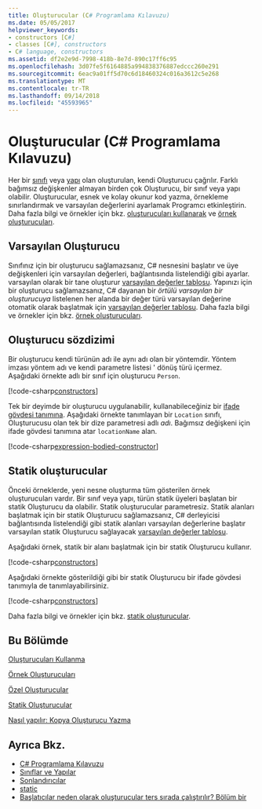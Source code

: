 ```yaml
---
title: Oluşturucular (C# Programlama Kılavuzu)
ms.date: 05/05/2017
helpviewer_keywords:
- constructors [C#]
- classes [C#], constructors
- C# language, constructors
ms.assetid: df2e2e9d-7998-418b-8e7d-890c17ff6c95
ms.openlocfilehash: 3d07fe5f6164885a994838376887edccc260e291
ms.sourcegitcommit: 6eac9a01ff5d70c6d18460324c016a3612c5e268
ms.translationtype: MT
ms.contentlocale: tr-TR
ms.lasthandoff: 09/14/2018
ms.locfileid: "45593965"
---
```

# <a name="constructors-c-programming-guide"></a>Oluşturucular (C# Programlama Kılavuzu)
Her bir [sınıfı](../../../csharp/language-reference/keywords/class.md) veya [yapı](../../../csharp/language-reference/keywords/struct.md) olan oluşturulan, kendi Oluşturucu çağrılır. Farklı bağımsız değişkenler almayan birden çok Oluşturucu, bir sınıf veya yapı olabilir. Oluşturucular, esnek ve kolay okunur kod yazma, örnekleme sınırlandırmak ve varsayılan değerlerini ayarlamak Programcı etkinleştirin. Daha fazla bilgi ve örnekler için bkz. [oluşturucuları kullanarak](../../../csharp/programming-guide/classes-and-structs/using-constructors.md) ve [örnek oluşturucuları](../../../csharp/programming-guide/classes-and-structs/instance-constructors.md).  

## <a name="default-constructors"></a>Varsayılan Oluşturucu
  
Sınıfınız için bir oluşturucu sağlamazsanız, C# nesnesini başlatır ve üye değişkenleri için varsayılan değerleri, bağlantısında listelendiği gibi ayarlar. varsayılan olarak bir tane oluşturur [varsayılan değerler tablosu](../../../csharp/language-reference/keywords/default-values-table.md). Yapınızı için bir oluşturucu sağlamazsanız, C# dayanan bir *örtülü varsayılan bir oluşturucuya* listelenen her alanda bir değer türü varsayılan değerine otomatik olarak başlatmak için [varsayılan değerler tablosu](../../../csharp/language-reference/keywords/default-values-table.md). Daha fazla bilgi ve örnekler için bkz. [örnek oluşturucuları](../../../csharp/programming-guide/classes-and-structs/instance-constructors.md).  

## <a name="constructor-syntax"></a>Oluşturucu sözdizimi

Bir oluşturucu kendi türünün adı ile aynı adı olan bir yöntemdir. Yöntem imzası yöntem adı ve kendi parametre listesi ' dönüş türü içermez. Aşağıdaki örnekte adlı bir sınıf için oluşturucu `Person`.

[!code-csharp[constructors](../../../../samples/snippets/csharp/programming-guide/classes-and-structs/constructors1.cs#1)]  

Tek bir deyimde bir oluşturucu uygulanabilir, kullanabileceğiniz bir [ifade gövdesi tanımına](../statements-expressions-operators/expression-bodied-members.md). Aşağıdaki örnekte tanımlayan bir `Location` sınıfı, Oluşturucusu olan tek bir dize parametresi adlı *adı*. Bağımsız değişkeni için ifade gövdesi tanımına atar `locationName` alan.

[!code-csharp[expression-bodied-constructor](../../../../samples/snippets/csharp/programming-guide/classes-and-structs/expr-bodied-ctor.cs#1)]  

## <a name="static-constructors"></a>Statik oluşturucular

Önceki örneklerde, yeni nesne oluşturma tüm gösterilen örnek oluşturucuları vardır. Bir sınıf veya yapı, türün statik üyeleri başlatan bir statik Oluşturucu da olabilir.  Statik oluşturucular parametresiz. Statik alanları başlatmak için bir statik Oluşturucu sağlamazsanız, C# derleyicisi bağlantısında listelendiği gibi statik alanları varsayılan değerlerine başlatır varsayılan statik Oluşturucu sağlayacak [varsayılan değerler tablosu](../../../csharp/language-reference/keywords/default-values-table.md). 

Aşağıdaki örnek, statik bir alanı başlatmak için bir statik Oluşturucu kullanır.

[!code-csharp[constructors](../../../../samples/snippets/csharp/programming-guide/classes-and-structs/constructors1.cs#2)]  

Aşağıdaki örnekte gösterildiği gibi bir statik Oluşturucu bir ifade gövdesi tanımıyla de tanımlayabilirsiniz. 

[!code-csharp[constructors](../../../../samples/snippets/csharp/programming-guide/classes-and-structs/constructors1.cs#3)]  

Daha fazla bilgi ve örnekler için bkz. [statik oluşturucular](../../../csharp/programming-guide/classes-and-structs/static-constructors.md).  
  
## <a name="in-this-section"></a>Bu Bölümde  
 [Oluşturucuları Kullanma](../../../csharp/programming-guide/classes-and-structs/using-constructors.md)  
  
 [Örnek Oluşturucuları](../../../csharp/programming-guide/classes-and-structs/instance-constructors.md)  
  
 [Özel Oluşturucular](../../../csharp/programming-guide/classes-and-structs/private-constructors.md)  
  
 [Statik Oluşturucular](../../../csharp/programming-guide/classes-and-structs/static-constructors.md)  
  
 [Nasıl yapılır: Kopya Oluşturucu Yazma](../../../csharp/programming-guide/classes-and-structs/how-to-write-a-copy-constructor.md)  
  
## <a name="see-also"></a>Ayrıca Bkz.

- [C# Programlama Kılavuzu](../../../csharp/programming-guide/index.md)  
- [Sınıflar ve Yapılar](../../../csharp/programming-guide/classes-and-structs/index.md)  
- [Sonlandırıcılar](../../../csharp/programming-guide/classes-and-structs/destructors.md)  
- [static](../../../csharp/language-reference/keywords/static.md)  
- [Başlatıcılar neden olarak oluşturucular ters sırada çalıştırılır? Bölüm bir](https://blogs.msdn.microsoft.com/ericlippert/2008/02/15/why-do-initializers-run-in-the-opposite-order-as-constructors-part-one)
